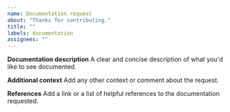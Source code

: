 ```yaml
---
name: Documentation request
about: "Thanks for contributing."
title: ""
labels: documentation
assignees: ""
---
```


**Documentation description**
A clear and concise description of what you'd like to see documented.

**Additional context**
Add any other context or comment about the request.

**References**
Add a link or a list of helpful references to the documentation requested.
